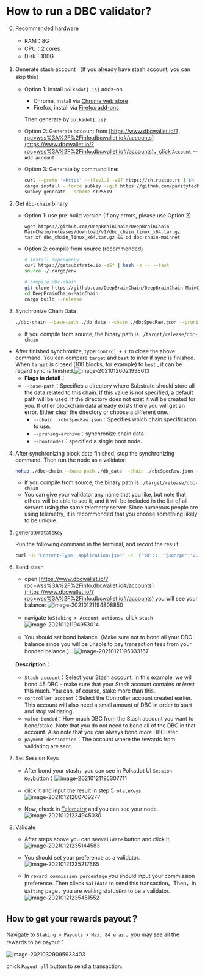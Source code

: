 # How to run a DBC validator?

0. Recommended hardware

   - RAM：8G
   - CPU：2 cores
   - Disk：100G

1. Generate stash account （If you already have stash account, you can skip this）

   - Option 1: Install `polkadot{.js}` adds-on

     - Chrome, install via [Chrome web store](https://chrome.google.com/webstore/detail/polkadot{js}-extension/mopnmbcafieddcagagdcbnhejhlodfdd)
     - Firefox, install via [Firefox add-ons](https://addons.mozilla.org/en-US/firefox/addon/polkadot-js-extension/)

     Then generate by `polkadot{.js}`

   - Option 2: Generate account from [https://www.dbcwallet.io/?rpc=wss%3A%2F%2Finfo.dbcwallet.io#/accounts](https://www.dbcwallet.io/?rpc=wss%3A%2F%2Finfo.dbcwallet.io#/accounts)，click `Account` -- `Add account`

   - Option 3: Generate by command line:

     ```bash
     curl --proto '=https' --tlsv1.2 -sSf https://sh.rustup.rs | sh
     cargo install --force subkey --git https://github.com/paritytech/substrate --version 2.0.1 --locked
     subkey generate --scheme sr25519
     ```

2. Get `dbc-chain` binary

   - Option 1: use pre-build version (If any errors, please use Option 2).

     ```
     wget https://github.com/DeepBrainChain/DeepBrainChain-MainChain/releases/download/v1/dbc_chain_linux_x64.tar.gz
     tar xf dbc_chain_linux_x64.tar.gz && cd dbc-chain-mainnet
     ```

   - Option 2: compile from source (recommended)

     ```bash
     # install dependency
     curl https://getsubstrate.io -sSf | bash -s -- --fast
     source ~/.cargo/env

     # compile dbc-chain
     git clone https://github.com/DeepBrainChain/DeepBrainChain-MainChain.git
     cd DeepBrainChain-MainChain
     cargo build --release
     ```

3. Synchronize Chain Data

   ```bash
   ./dbc-chain --base-path ./db_data --chain ./dbcSpecRaw.json --pruning=archive --bootnodes /ip4/111.44.254.180/tcp/20337/p2p/12D3KooWNtUXjdy8Q9hvdJ35a1jWpPnVBRgpT7nP8LmEgBWGqTpm
   ```

   - If you compile from source, the binary path is `./target/release/dbc-chain`

- After finished synchronize, type `Control + C` to close the above command. You can compare `target` and `best` to infer if sync is finished. When `target` is closed (100 blocks, for example) to `best` , it can be regard sync is finished.![image-20210126021938613](join_dbc_network_EN.assets/image-20210126021938613.png)
  - **Flags in detail：**
  - `--base-path`：Specifies a directory where Substrate should store all the data related to this chain. If this value is not specified, a default path will be used. If the directory does not exist it will be created for you. If other blockchain data already exists there you will get an error. Either clear the directory or choose a different one.
    - `--chain ./dbcSpecRaw.json`：Specifies which chain specification to use.
    - `--pruning=archive`：synchronize chain data
    - `--bootnodes`：specified a single boot node.

4. After synchronizing block data finished, stop the synchronizing command. Then run the node as a validator:

   ```bash
   nohup ./dbc-chain --base-path ./db_data --chain ./dbcSpecRaw.json --validator --name YourNodeName --bootnodes /ip4/111.44.254.180/tcp/20337/p2p/12D3KooWNtUXjdy8Q9hvdJ35a1jWpPnVBRgpT7nP8LmEgBWGqTpm 1>dbc_node.log 2>&1 &
   ```

   - If you compile from source, the binary path is `./target/release/dbc-chain`
   - You can give your validator any name that you like, but note that others will be able to see it, and it will be included in the list of all servers using the same telemetry server. Since numerous people are using telemetry, it is recommended that you choose something likely to be unique.

5. generate`rotateKey`

   Run the following command in the terminal, and record the result.

   ```bash
   curl -H "Content-Type: application/json" -d '{"id":1, "jsonrpc":"2.0", "method": "author_rotateKeys", "params":[]}' http://localhost:9933
   ```

6. Bond stash

   - open [https://www.dbcwallet.io/?rpc=wss%3A%2F%2Finfo.dbcwallet.io#/accounts](https://www.dbcwallet.io/?rpc=wss%3A%2F%2Finfo.dbcwallet.io#/accounts) you will see your balance: ![image-20210121194808850](join_dbc_network.assets/image-20210121194808850.png)

   - navigate to`Staking > Account actions`，click `stash`![image-20210121194953014](join_dbc_network.assets/image-20210121194953014.png)

   - You should set bond balance（Make sure not to bond all your DBC balance since you will be unable to pay transaction fees from your bonded balance.）：![image-20210121195033167](join_dbc_network.assets/image-20210121195033167.png)

   **Description：**

   - `Stash account`：Select your Stash account. In this example, we will bond 45 DBC - make sure that your Stash account contains _at least_ this much. You can, of course, stake more than this.
   - `controller account`：Select the Controller account created earlier. This account will also need a small amount of DBC in order to start and stop validating.
   - `value bonded`：How much DBC from the Stash account you want to bond/stake. Note that you do not need to bond all of the DBC in that account. Also note that you can always bond _more_ DBC later.
   - `payment destination`：The account where the rewards from validating are sent.

7. Set Session Keys

   - After bond your stash，you can see in Polkadot UI `Session Key`button：![image-20210121195307711](join_dbc_network.assets/image-20210121195307711.png)

   - click it and input the result in step 5`rotateKeys`![image-20210121200709277](join_dbc_network.assets/image-20210121200709277.png)

   - Now, check in [Telemetry](https://telemetry.polkadot.io/#list/DBC%20Mainnet) and you can see your node.![image-20210121234945030](join_dbc_network.assets/image-20210121234945030.png)

8. Validate

   - After steps above you can see`Validate` button and click it,![image-20210121235144583](join_dbc_network.assets/image-20210121235144583.png)

   - You should set your preference as a validator.![image-20210121235217665](join_dbc_network.assets/image-20210121235217665.png)

   - In `reward commission percentage` you should input your commission preference. Then clieck `Validate` to send this transaction。Then，in `Waiting` page，you are waiting status`Era` to be a validator.![image-20210121235451552](join_dbc_network.assets/image-20210121235451552.png)

## How to get your rewards payout？

Navigate to `Staking > Payouts > Max, 84 eras` ，you may see all the rewards to be payout：

![image-20210329095933403](join_dbc_network_EN.assets/image-20210329095933403.png)

chick `Payout all` button to send a transaction.
